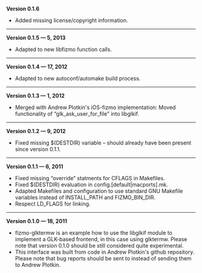


   **Version 0.1.6**

 - Added missing license/copyright information.

---


   **Version 0.1.5 —  5, 2013**

 - Adapted to new libfizmo function calls.

---


   **Version 0.1.4 —  17, 2012**

 - Adapted to new autoconf/automake build process.

---


   **Version 0.1.3 —  1, 2012**

 - Merged with Andrew Plotkin's iOS-fizmo implementation: Moved functionality of “glk_ask_user_for_file” into libglkif.

---


   **Version 0.1.2 —  9, 2012**

 - Fixed missing $(DESTDIR) variable – should already have been present since version 0.1.1.

---


   **Version 0.1.1 —  6, 2011**

 - Fixed missing “override” statments for CFLAGS in Makefiles.
 - Fixed $(DESTDIR) evaluation in config.[default|macports].mk.
 - Adapted Makefiles and configuration to use standard GNU Makefile variables instead of INSTALL_PATH and FIZMO_BIN_DIR.
 - Respect LD_FLAGS for linking.

---


   **Version 0.1.0 —  18, 2011**

 - fizmo-glktermw is an example how to use the libglkif module to implement a GLK-based frontend, in this case using glktermw. Please note that version 0.1.0 should be still considered quite experimental.
 - This interface was built from code in Andrew Plotkin's github repository. Please note that bug reports should be sent to  instead of sending them to Andrew Plotkin.


